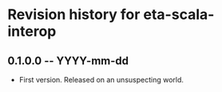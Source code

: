 # Revision history for eta-scala-interop

## 0.1.0.0  -- YYYY-mm-dd

* First version. Released on an unsuspecting world.
